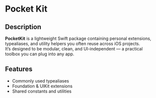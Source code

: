 # Pocket Kit



## Description

**PocketKit** is a lightweight Swift package containing personal extensions, typealiases, and utility helpers you often reuse across iOS projects.  
It’s designed to be modular, clean, and UI-independent — a practical toolbox you can plug into any app.


## Features

- Commonly used typealiases
- Foundation & UIKit extensions
- Shared constants and utilities
